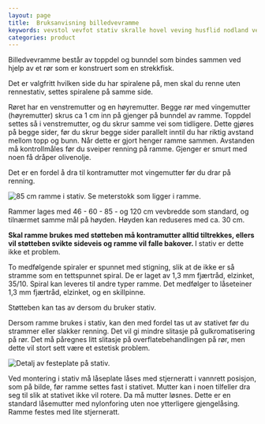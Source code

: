 ```yaml
---
layout: page
title:  Bruksanvisning billedvevramme
keywords: vevstol vevfot stativ skralle hovel veving husflid nodland vev produksjon
categories: product
---
```


<p class="block">
  Billedvevramme består av toppdel og bunndel som bindes sammen ved hjelp
  av et rør som er konstruert som en strekkfisk.
</p>

<p class="block">
  Det er valgfritt hvilken side du har spiralene på, men skal du renne uten
  rennestativ, settes spiralene på samme side.
</p>

<p class="block">
  Røret har en venstremutter og en høyremutter. Begge rør med vingemutter
  (høyremutter) skrus ca 1 cm inn på gjenger på bunndel av ramme.
  Toppdel settes så i venstremutter, og du skrur samme vei som tidligere.
  Dette gjøres på begge sider, før du skrur begge sider parallelt inntil du
  har riktig avstand mellom topp og bunn. Når dette er gjort henger ramme
  sammen. Avstanden må kontrollmåles før du sveiper renning på ramme. Gjenger
  er smurt med noen få dråper olivenolje.
</p>

<p class="block">
  Det er en fordel å dra til kontramutter mot vingemutter før
  du drar på renning.
</p>

<img src="<%= relative_url '/images/85cm_ramme_i_stativ_thumb.jpg' %>"
     alt="85 cm ramme i stativ. Se meterstokk som ligger i ramme." />

<p class="block">
  Rammer lages med 46 - 60 - 85 - og 120 cm vevbredde som standard, og
  tilnærmet samme mål på høyden. Høyden kan reduseres med ca. 30 cm.
</p>

<p class="block">
  <strong>
    Skal ramme brukes med støtteben må kontramutter alltid tiltrekkes,
    ellers vil støtteben svikte sideveis og ramme vil falle bakover.
  </strong>
  I stativ er dette ikke et problem.
</p>

<p class="block">
  To medfølgende spiraler er spunnet med stigning, slik at de ikke er så
  stramme som en tettspunnet spiral. De er laget av 1,3 mm fjærtråd, elzinket,
  35/10. Spiral kan leveres til andre typer ramme.
  Det medfølger to låseteiner 1,3 mm fjærtråd, elzinket, og en skillpinne.
</p>

<p class="block">
  Støtteben kan tas av dersom du bruker stativ.
</p>

<p class="block">
  Dersom ramme brukes i stativ, kan den med fordel tas ut av stativet før
  du strammer eller slakker renning. Det vil gi mindre slitasje på
  gulkromatisering på rør. Det må påregnes litt slitasje på
  overflatebehandlingen på rør, men dette vil stort sett
  være et estetisk problem.
</p>

<img src="<%= relative_url '/images/detalj_festeplate_stativ_thumb.jpg' %>"
     alt="Detalj av festeplate på stativ." />

<p class="block">
  Ved montering i stativ må låseplate låses med stjerneratt i vannrett
  posisjon, som på bilde, før ramme settes fast i stativet.
  Mutter kan i noen tilfeller dra seg til slik at stativet ikke vil rotere.
  Da må mutter løsnes. Dette er en standard låsemutter med nylonforing
  uten noe ytterligere gjengelåsing. Ramme festes med lite stjerneratt.
</p>